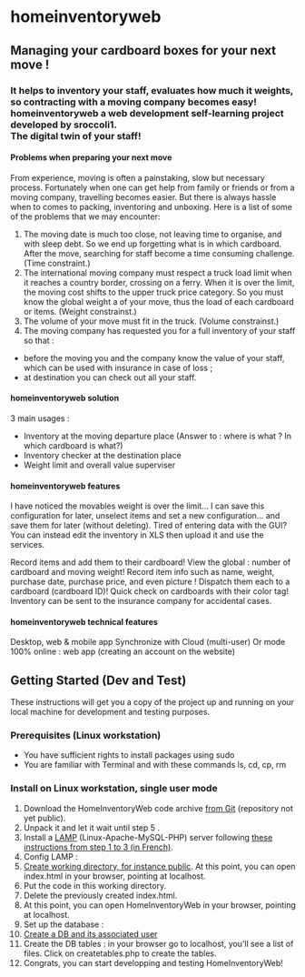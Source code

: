 # homeinventoryweb
## Managing your cardboard boxes for your next move !
### It helps to inventory your staff, evaluates how much it weights, so  contracting with a moving company becomes easy!<br>homeinventoryweb a web development self-learning project developed by sroccoli1.<br>The digital twin of your staff! 

#### Problems when preparing your next move

From experience, moving is often a painstaking, slow but necessary process. Fortunately when one can get help from family or friends or from a moving company, travelling becomes easier. But there is always hassle when to comes to packing, inventoring and unboxing. Here is a list of some of the problems that we may encounter:
1. The moving date is much too close, not leaving time to organise, and with sleep debt. So we end up forgetting what is in which cardboard. After the move, searching for staff become a time consuming challenge. (Time constraint.)
2. The international moving company must respect a truck load limit when it reaches a country border, crossing on a ferry. When it is over the limit, the moving cost shifts to the upper truck price category. So you must know the global weight a of your move, thus the load of each cardboard or items. (Weight constrainst.)
3. The volume of your move must fit in the truck. (Volume constrainst.)
4. The moving company has requested you for a full inventory of your staff so that :
  - before the moving you and the company know the value of your staff, which can be used with insurance in case of loss ;
  - at destination you can check out all your staff. 

#### homeinventoryweb solution

3 main usages : 
- Inventory at the moving departure place (Answer to : where is what ? In which cardboard is what?) 
- Inventory checker at the destination place
- Weight limit and overall value superviser   

#### homeinventoryweb features

I have noticed the movables weight is over the limit... I can save this configuration for later, unselect items and set a new configuration… and save them for later (without deleting).
Tired of entering data with the GUI? You can instead edit the inventory in XLS then upload it and use the services. 

Record items and add them to their cardboard!
View the global : number of cardboard and moving weight!
Record item info such as name, weight, purchase date, purchase price, and even picture !
Dispatch them each to a cardboard (cardboard ID)!
Quick check on cardboards with their color tag!
Inventory can be sent to the insurance company for accidental cases. 

#### homeinventoryweb technical features

Desktop, web & mobile app
Synchronize with Cloud (multi-user)
Or mode 100% online : web app (creating an account on the website)

## Getting Started (Dev and Test)
These instructions will get you a copy of the project up and running on your local machine for development and testing purposes.

### Prerequisites (Linux workstation)
- You have sufficient rights to install packages using sudo
- You are familiar with Terminal and with these commands ls, cd, cp, rm

### Install on Linux workstation, single user mode
1. Download the HomeInventoryWeb code archive [from Git](https://github.com/sroccoli1/homeinventoryweb) (repository not yet public).
2. Unpack it and let it wait until step 5 .
3. Install a [LAMP](https://en.wikipedia.org/wiki/LAMP_%28software_bundle%29) (Linux-Apache-MySQL-PHP) server following [these instructions from step 1 to 3 (in French)](https://doc.ubuntu-fr.org/lamp#installation).
4. Config LAMP :
  1. [Create working directory, for instance public](https://doc.ubuntu-fr.org/tutoriel/lamp_repertoires_de_travail#mise_en_place_d_un_espace_public). At this point, you can open index.html in your browser, pointing at localhost.
  2. Put the code in this working directory.
  3. Delete the previously created index.html.
  4. At this point, you can open HomeInventoryWeb in your browser, pointing at localhost.
5. Set up the database :
  1. [Create a DB and its associated user](https://doc.ubuntu-fr.org/mysql#creer_une_base_de_donnees_et_un_utilisateur_qui_lui_est_associe)
  2. Create the DB tables : in your browser go to localhost, you’ll see a list of files. Click on createtables.php to create the tables.
  6. Congrats, you can start developping and testing HomeInventoryWeb!

